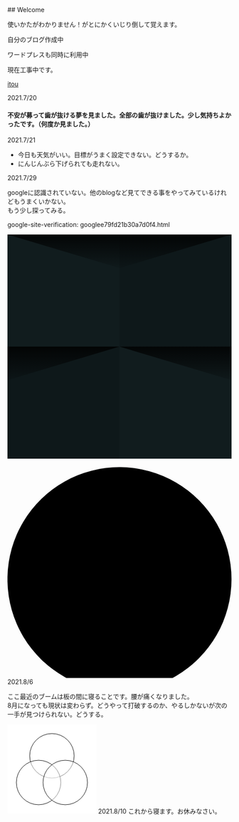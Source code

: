 <title>110</title>
## Welcome
<link rel="stylheet" href="style.css">
<head>
<meta name="google-site-verification" content="tQGwmktjW1w-gKuPF7mYbIZdiE9Bw_KZj8tHcro6qo0" />
</head>

使いかたがわかりません！がとにかくいじり倒して覚えます。

自分のブログ作成中

ワードプレスも同時に利用中

現在工事中です。

<a href="http://itou33good.starfree.jp/">itou</a>

2021.7/20
#### 不安が募って歯が抜ける夢を見ました。全部の歯が抜けました。少し気持ちよかったです。（何度か見ました。）

2021.7/21
<ul>
<li>今日も天気がいい。目標がうまく設定できない。どうするか。</li><li>にんじんぶら下げられても走れない。</li>
</ul>

2021.7/29
<p>googleに認識されていない。他のblogなど見てできる事をやってみているけれどもうまくいかない。<br>もう少し探ってみる。</p>

google-site-verification: googlee79fd21b30a7d0f4.html

 
<svg xmlns='http://www.w3.org/2000/svg' width='100%' height='100%' viewBox='0 0 200 200'><rect fill='#111c1e' width='100%' height='100%'/>
  <defs><linearGradient id='a' gradientUnits='userSpaceOnUse' x1='100' y1='33' x2='100' y2='-3'><stop offset='0' stop-color='#000' stop-opacity='0'/><stop offset='1' stop-color='#000' stop-opacity='1'/></linearGradient>
  <linearGradient id='b' gradientUnits='userSpaceOnUse' x1='100' y1='135' x2='100' y2='97'><stop offset='0' stop-color='#000' stop-opacity='0'/><stop offset='1' stop-color='#000' stop-opacity='1'/></linearGradient></defs>
  <g fill='#0e181a' fill-opacity='0.88'><rect x='100' width='100' height='100'/><rect y='100' width='100' height='100'/></g>
  <g fill-opacity='0.88'><polygon fill='url(#a)' points='100 30 0 0 200 0'/>
  <polygon fill='url(#b)' points='100 100 0 130 0 100 200 100 200 130'/></g></svg> 
  <div class="circular">
   <svg viewBox="0 0 100 95">
    <path d="m 0,50 a 50,50 0 1,1 0,2 z"
    id="circle" />
    <text><textPath xlink:hreh="#circle">サンプル試作 
</textPath></text>
      </svg>
</div>
2021.8/6
 <p>ここ最近のブームは板の間に寝ることです。腰が痛くなりました。<br/>
8月になっても現状は変わらず。どうやって打破するのか、やるしかないが次の一手が見つけられない。どうする。</p>
 
<svg xmlns="http://www.w3.org/2000/svg" width="200" height="200" viewBox="0 0 200 200" style="background-color: #ffff">  
<g stroke="black" fill="white" fill-opacity="0.5" stroke-width="1">
    <circle cx="100" cy="70" r="50"/>
    <circle cx="70" cy="130" r="50"/>
    <circle cx="130" cy="130" r="50"/>
  </g>
</svg>
2021.8/10
これから寝ます。お休みなさい。
